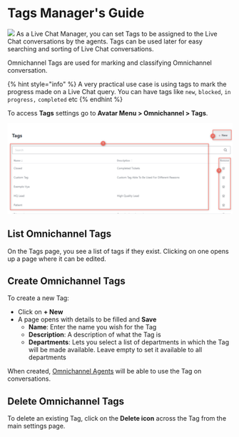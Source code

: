# Tags Manager's Guide

![](<../../.gitbook/assets/2021-06-10\_22-31-38 (3) (3) (3) (3) (3) (3) (3) (3) (3) (2) (3) (1) (1) (1) (12) (10) (13) (11).jpg>) As a Live Chat Manager, you can set Tags to be assigned to the Live Chat conversations by the agents. Tags can be used later for easy searching and sorting of Live Chat conversations.

Omnichannel Tags are used for marking and classifying Omnichannel conversation.

{% hint style="info" %}
A very practical use case is using tags to mark the progress made on a Live Chat query. You can have tags like `new`, `blocked`, `in progress,` `completed` etc
{% endhint %}

To access **Tags** settings go to **Avatar Menu > Omnichannel > Tags**.

![Omnichannel Tags settings](<../../.gitbook/assets/Omnichannel Tags settings>)

## List Omnichannel Tags

On the Tags page, you see a list of tags if they exist. Clicking on one opens up a page where it can be edited.

## Create Omnichannel Tags

To create a new Tag:

* Click on **+ New**
* A page opens with details to be filled and **Save**
  * **Name**: Enter the name you wish for the Tag
  * **Description**: A description of what the Tag is
  * **Departments**: Lets you select a list of departments in which the Tag will be made available. Leave empty to set it available to all departments

When created, [Omnichannel Agents](agents.md) will be able to use the Tag on conversations.

## Delete Omnichannel Tags

To delete an existing Tag, click on the **Delete icon** across the Tag from the main settings page.
